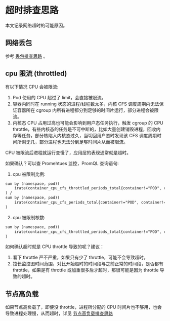 # 超时排查思路

本文记录网络超时的可能原因。

## 网络丢包

参考 [丢包排查思路](drop-packets.md) 。

## cpu 限流 (throttled)

有以下情况 CPU 会被限流:
1. Pod 使用的 CPU 超过了 limit，会直接被限流。
2. 容器内同时在 running 状态的进程/线程数太多，内核 CFS 调度周期内无法保证容器所在 cgroup 内所有进程都分到足够的时间片运行，部分进程会被限流。
3. 内核态 CPU 占用过高也可能会影响到用户态任务执行，触发 cgroup 的 CPU throttle，有些内核态的任务是不可中断的，比如大量创建销毁进程，回收内存等任务，部分核陷入内核态过久，当切回用户态时发现该 CFS 调度周期时间所剩无几，部分进程也无法分到足够时间片从而被限流。

CPU 被限流后进程就运行变慢了，应用层的表现通常就是超时。

如果确认？可以查 Promehtues 监控，PromQL 查询语句:

1. cpu 被限制比例:
```txt
sum by (namespace, pod)(
    irate(container_cpu_cfs_throttled_periods_total{container!="POD", container!=""}[5m])
) /
sum by (namespace, pod)(
    irate(container_cpu_cfs_periods_total{container!="POD", container!=""}[5m])
)
```

2. cpu 被限制核数:
```txt
sum by (namespace, pod)(
    irate(container_cpu_cfs_throttled_periods_total{container!="POD", container!="", cluster="$cluster"}[5m])
)
```

如何确认超时就是 CPU throttle 导致的呢？建议：
1. 看下 throttle 严不严重，如果只有少了 throttle，可能不会导致超时。
2. 拉长监控图时间范围，对比开始超时的时间段与之前正常的时间段，是否都有 throttle，如果是有 throttle 或加重很多后才超时，那很可能是因为 throttle 导致的超时。

## 节点高负载

如果节点高负载了，即便没 throttle，进程所分配的 CPU 时间片也不够用，也会导致进程处理慢，从而超时，详见 [节点高负载排查思路](../node/node-high-load.md)
